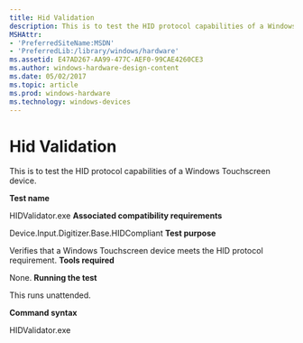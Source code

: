 ```yaml
---
title: Hid Validation
description: This is to test the HID protocol capabilities of a Windows Touchscreen device.
MSHAttr:
- 'PreferredSiteName:MSDN'
- 'PreferredLib:/library/windows/hardware'
ms.assetid: E47AD267-AA99-477C-AEF0-99CAE4260CE3
ms.author: windows-hardware-design-content
ms.date: 05/02/2017
ms.topic: article
ms.prod: windows-hardware
ms.technology: windows-devices
---
```


# Hid Validation


This is to test the HID protocol capabilities of a Windows Touchscreen device.

**Test name**

HIDValidator.exe
**Associated compatibility requirements**

Device.Input.Digitizer.Base.HIDCompliant
**Test purpose**

Verifies that a Windows Touchscreen device meets the HID protocol requirement.
**Tools required**

None.
**Running the test**

This runs unattended.

**Command syntax**

HIDValidator.exe
 

 






